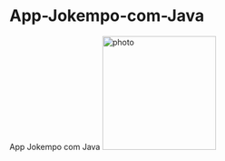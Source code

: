 # App-Jokempo-com-Java
App Jokempo com Java
<img width="200" height="200" alt="photo" src="https://github.com/user-attachments/assets/6e64ee5b-b2f0-43dd-8764-046307919753" />
